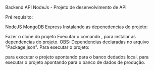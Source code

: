 Backend API NodeJs - Projeto de desenvolvimento de API

Pré requisito:

NodeJS
MongoDB
Express
Instalando as depenedencias do projeto:

Fazer o clone do projeto
Executar o comando , para instalar as dependencias do projeto. OBS: Dependencias declaradas no arquivo "Package.json".
Para executar o projeto:

para executar o projeto apontando para o banco dedados local.
para executar o projeto apontando para o banco de dados de produção.

    